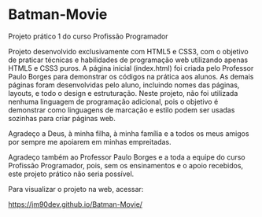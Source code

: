 # Batman-Movie
Projeto prático 1 do curso Profissão Programador

Projeto desenvolvido exclusivamente com HTML5 e CSS3, com o objetivo de praticar técnicas e habilidades de programação web utilizando apenas HTML5 e CSS3 puros. A página inicial (index.html) foi criada pelo Professor Paulo Borges para demonstrar os códigos na prática aos alunos. As demais páginas foram desenvolvidas pelo aluno, incluindo nomes das páginas, layouts, e todo o design e estruturação. Neste projeto, não foi utilizada nenhuma linguagem de programação adicional, pois o objetivo é demonstrar como linguagens de marcação e estilo podem ser usadas sozinhas para criar páginas web.

Agradeço a Deus, à minha filha, à minha família e a todos os meus amigos por sempre me apoiarem em minhas empreitadas.

Agradeço também ao Professor Paulo Borges e a toda a equipe do curso Profissão Programador, pois, sem os ensinamentos e o apoio recebidos, este projeto prático não seria possível.

Para visualizar o projeto na web, acessar:

https://jm90dev.github.io/Batman-Movie/

 
